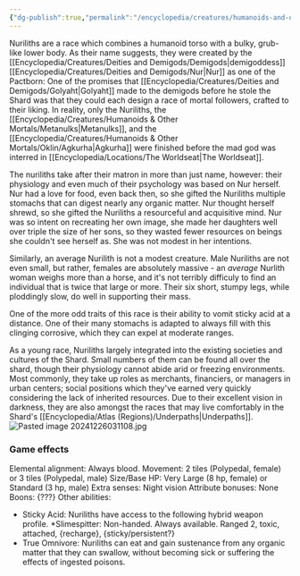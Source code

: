 ```yaml
---
{"dg-publish":true,"permalink":"/encyclopedia/creatures/humanoids-and-other-mortals/nuriliths/","tags":["incomplete"]}
---
```


Nuriliths are a race which combines a humanoid torso with a bulky, grub-like lower body. As their name suggests, they were created by the [[Encyclopedia/Creatures/Deities and Demigods/Demigods\|demigoddess]] [[Encyclopedia/Creatures/Deities and Demigods/Nur\|Nur]] as one of the Pactborn: One of the promises that [[Encyclopedia/Creatures/Deities and Demigods/Golyaht\|Golyaht]] made to the demigods before he stole the Shard was that they could each design a race of mortal followers, crafted to their liking. In reality, only the Nuriliths, the [[Encyclopedia/Creatures/Humanoids & Other Mortals/Metanulks\|Metanulks]], and the [[Encyclopedia/Creatures/Humanoids & Other Mortals/Oklin/Agkurha\|Agkurha]] were finished before the mad god was interred in [[Encyclopedia/Locations/The Worldseat\|The Worldseat]]. 

The nuriliths take after their matron in more than just name, however: their physiology and even much of their psychology was based on Nur herself. Nur had a love for food, even back then, so she gifted the Nuriliths multiple stomachs that can digest nearly any organic matter. Nur thought herself shrewd, so she gifted the Nuriliths a resourceful and acquisitive mind. Nur was so intent on recreating her own image, she made her daughters well over triple the size of her sons, so they wasted fewer resources on beings she couldn't see herself as. She was not modest in her intentions. 

Similarly, an average Nurilith is not a modest creature. Male Nuriliths are not even small, but rather, females are absolutely massive - an *average* Nurlith woman weighs more than a horse, and it's not terribly difficuly to find an individual that is twice that large or more. Their six short, stumpy legs, while ploddingly slow, do well in supporting their mass.

One of the more odd traits of this race is their ability to vomit sticky acid at a distance. One of their many stomachs is adapted to always fill with this clinging corrosive, which they can expel at moderate ranges.

As a young race, Nuriliths largely integrated into the existing societies and cultures of the Shard. Small numbers of them can be found all over the shard, though their physiology cannot abide arid or freezing environments. Most commonly, they take up roles as merchants, financiers, or managers in urban centers; social positions which they've earned very quickly considering the lack of inherited resources. Due to their excellent vision in darkness, they are also amongst the races that may live comfortably in the Shard's [[Encyclopedia/Atlas (Regions)/Underpaths\|Underpaths]].
![Pasted image 20241226031108.jpg](/img/user/Images/Pasted%20image%2020241226031108.jpg)
### Game effects
Elemental alignment: Always blood.
Movement: 2 tiles (Polypedal, female) or 3 tiles (Polypedal, male)
Size/Base HP: Very Large (8 hp, female) or Standard (3 hp, male)
Extra senses: Night vision
Attribute bonuses: None
Boons: {???}
Other abilities: 
- Sticky Acid: Nuriliths have access to the following hybrid weapon profile. *Slimespitter: Non-handed. Always available. Ranged 2, toxic, attached, {recharge}, {sticky/persistent?}
- True Omnivore: Nuriliths can eat and gain sustenance from any organic matter that they can swallow, without becoming sick or suffering the effects of ingested poisons.
